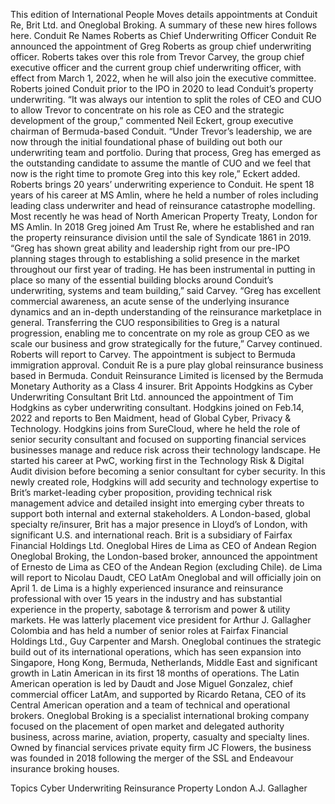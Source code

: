 This edition of International People Moves details appointments at Conduit Re, Brit Ltd. and Oneglobal Broking.
A summary of these new hires follows here.
Conduit Re Names Roberts as Chief Underwriting Officer
Conduit Re announced the appointment of Greg Roberts as group chief underwriting officer. Roberts takes over this role from Trevor Carvey, the group chief executive officer and the current group chief underwriting officer, with effect from March 1, 2022, when he will also join the executive committee.
Roberts joined Conduit prior to the IPO in 2020 to lead Conduit’s property underwriting.
“It was always our intention to split the roles of CEO and CUO to allow Trevor to concentrate on his role as CEO and the strategic development of the group,” commented Neil Eckert, group executive chairman of Bermuda-based Conduit.
“Under Trevor’s leadership, we are now through the initial foundational phase of building out both our underwriting team and portfolio. During that process, Greg has emerged as the outstanding candidate to assume the mantle of CUO and we feel that now is the right time to promote Greg into this key role,” Eckert added.
Roberts brings 20 years’ underwriting experience to Conduit. He spent 18 years of his career at MS Amlin, where he held a number of roles including leading class underwriter and head of reinsurance catastrophe modelling. Most recently he was head of North American Property Treaty, London for MS Amlin. In 2018 Greg joined Am Trust Re, where he established and ran the property reinsurance division until the sale of Syndicate 1861 in 2019.
“Greg has shown great ability and leadership right from our pre-IPO planning stages through to establishing a solid presence in the market throughout our first year of trading. He has been instrumental in putting in place so many of the essential building blocks around Conduit’s underwriting, systems and team building,” said Carvey.
“Greg has excellent commercial awareness, an acute sense of the underlying insurance dynamics and an in-depth understanding of the reinsurance marketplace in general. Transferring the CUO responsibilities to Greg is a natural progression, enabling me to concentrate on my role as group CEO as we scale our business and grow strategically for the future,” Carvey continued.
Roberts will report to Carvey. The appointment is subject to Bermuda immigration approval.
Conduit Re is a pure play global reinsurance business based in Bermuda. Conduit Reinsurance Limited is licensed by the Bermuda Monetary Authority as a Class 4 insurer.
Brit Appoints Hodgkins as Cyber Underwriting Consultant
Brit Ltd. announced the appointment of Tim Hodgkins as cyber underwriting consultant. Hodgkins joined on Feb.14, 2022 and reports to Ben Maidment, head of Global Cyber, Privacy & Technology.
Hodgkins joins from SureCloud, where he held the role of senior security consultant and focused on supporting financial services businesses manage and reduce risk across their technology landscape. He started his career at PwC, working first in the Technology Risk & Digital Audit division before becoming a senior consultant for cyber security.
In this newly created role, Hodgkins will add security and technology expertise to Brit’s market-leading cyber proposition, providing technical risk management advice and detailed insight into emerging cyber threats to support both internal and external stakeholders.
A London-based, global specialty re/insurer, Brit has a major presence in Lloyd’s of London, with significant U.S. and international reach. Brit is a subsidiary of Fairfax Financial Holdings Ltd.
Oneglobal Hires de Lima as CEO of Andean Region
Oneglobal Broking, the London-based broker, announced the appointment of Ernesto de Lima as CEO of the Andean Region (excluding Chile). de Lima will report to Nicolau Daudt, CEO LatAm Oneglobal and will officially join on April 1.
de Lima is a highly experienced insurance and reinsurance professional with over 15 years in the industry and has substantial experience in the property, sabotage & terrorism and power & utility markets. He was latterly placement vice president for Arthur J. Gallagher Colombia and has held a number of senior roles at Fairfax Financial Holdings Ltd., Guy Carpenter and Marsh.
Oneglobal continues the strategic build out of its international operations, which has seen expansion into Singapore, Hong Kong, Bermuda, Netherlands, Middle East and significant growth in Latin American in its first 18 months of operations. The Latin American operation is led by Daudt and Jose Miguel Gonzalez, chief commercial officer LatAm, and supported by Ricardo Retana, CEO of its Central American operation and a team of technical and operational brokers.
Oneglobal Broking is a specialist international broking company focused on the placement of open market and delegated authority business, across marine, aviation, property, casualty and specialty lines. Owned by financial services private equity firm JC Flowers, the business was founded in 2018 following the merger of the SSL and Endeavour insurance broking houses.

Topics
Cyber
Underwriting
Reinsurance
Property
London
A.J. Gallagher
